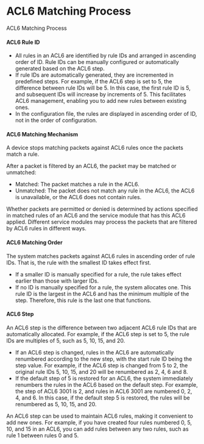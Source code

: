 ACL6 Matching Process
=====================

ACL6 Matching Process

#### ACL6 Rule ID

* All rules in an ACL6 are identified by rule IDs and arranged in ascending order of ID. Rule IDs can be manually configured or automatically generated based on the ACL6 step.
* If rule IDs are automatically generated, they are incremented in predefined steps. For example, if the ACL6 step is set to 5, the difference between rule IDs will be 5. In this case, the first rule ID is 5, and subsequent IDs will increase by increments of 5. This facilitates ACL6 management, enabling you to add new rules between existing ones.
* In the configuration file, the rules are displayed in ascending order of ID, not in the order of configuration.

#### ACL6 Matching Mechanism

A device stops matching packets against ACL6 rules once the packets match a rule.

After a packet is filtered by an ACL6, the packet may be matched or unmatched:

* Matched: The packet matches a rule in the ACL6.
* Unmatched: The packet does not match any rule in the ACL6, the ACL6 is unavailable, or the ACL6 does not contain rules.

Whether packets are permitted or denied is determined by actions specified in matched rules of an ACL6 and the service module that has this ACL6 applied. Different service modules may process the packets that are filtered by ACL6 rules in different ways.


#### ACL6 Matching Order

The system matches packets against ACL6 rules in ascending order of rule IDs. That is, the rule with the smallest ID takes effect first.

* If a smaller ID is manually specified for a rule, the rule takes effect earlier than those with larger IDs.
* If no ID is manually specified for a rule, the system allocates one. This rule ID is the largest in the ACL6 and has the minimum multiple of the step. Therefore, this rule is the last one that functions.


#### ACL6 Step

An ACL6 step is the difference between two adjacent ACL6 rule IDs that are automatically allocated. For example, if the ACL6 step is set to 5, the rule IDs are multiples of 5, such as 5, 10, 15, and 20.

* If an ACL6 step is changed, rules in the ACL6 are automatically renumbered according to the new step, with the start rule ID being the step value. For example, if the ACL6 step is changed from 5 to 2, the original rule IDs 5, 10, 15, and 20 will be renumbered as 2, 4, 6 and 8.
* If the default step of 5 is restored for an ACL6, the system immediately renumbers the rules in the ACL6 based on the default step. For example, the step of ACL6 3001 is 2, and rules in ACL6 3001 are numbered 0, 2, 4, and 6. In this case, if the default step 5 is restored, the rules will be renumbered as 5, 10, 15, and 20.

An ACL6 step can be used to maintain ACL6 rules, making it convenient to add new ones. For example, if you have created four rules numbered 0, 5, 10, and 15 in an ACL6, you can add rules between any two rules, such as rule 1 between rules 0 and 5.